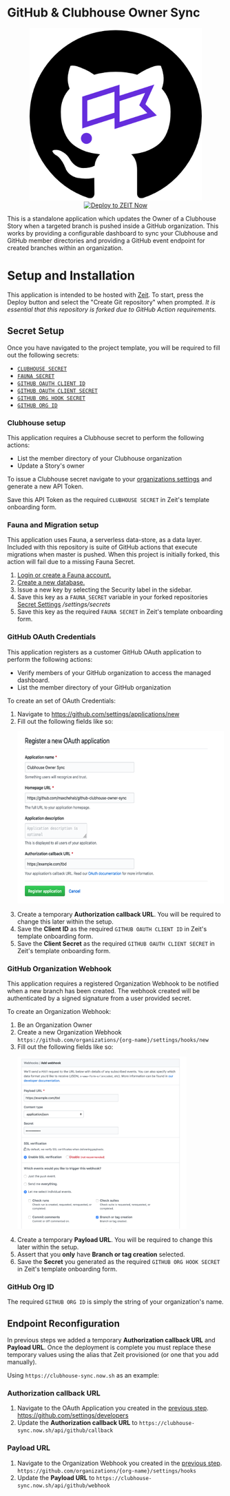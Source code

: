 # GitHub & Clubhouse Owner Sync

<p align="center">
    <img height="400" src="/images/logo.png">
    </br>
    <a href="https://zeit.co/new/project?template=https://github.com/maxchehab/github-clubhouse-owner-sync">
        <img src="https://zeit.co/button" alt="Deploy to ZEIT Now" />
    </a>
</p>

This is a standalone application which updates the Owner of a Clubhouse Story when a targeted branch is pushed inside a GitHub organization. This works by providing a configurable dashboard to sync your Clubhouse and GitHub member directories and providing a GitHub event endpoint for created branches within an organization.

# Setup and Installation

This application is intended to be hosted with [Zeit](https://zeit.co/workos). To start, press the Deploy button and select the "Create Git repository" when prompted. _It is essential that this repository is forked due to GitHub Action requirements._

## Secret Setup

Once you have navigated to the project template, you will be required to fill out the following secrets:

- [`CLUBHOUSE SECRET`](#clubhouse-setup)
- [`FAUNA SECRET`](#fauna-and-migration-setup)
- [`GITHUB OAUTH CLIENT ID`](#github-oauth-credentials)
- [`GITHUB OAUTH CLIENT SECRET`](#github-oauth-credentials)
- [`GITHUB ORG HOOK SECRET`](#github-organization-webhook)
- [`GITHUB ORG ID`](#github-org-id)

### Clubhouse setup

This application requires a Clubhouse secret to perform the following actions:

- List the member directory of your Clubhouse organization
- Update a Story's owner

To issue a Clubhouse secret navigate to your [organizations settings](https://app.clubhouse.io/settings/account/api-tokens) and generate a new API Token.

Save this API Token as the required `CLUBHOUSE SECRET` in Zeit's template onboarding form.

### Fauna and Migration setup

This application uses Fauna, a serverless data-store, as a data layer. Included with this repository is suite of GitHub actions that execute migrations when master is pushed. When this project is initially forked, this action will fail due to a missing Fauna Secret.

1. [Login or create a Fauna account.](https://fauna.com/)
2. [Create a new database.](https://dashboard.fauna.com/db-new/)
3. Issue a new key by selecting the Security label in the sidebar.
4. Save this key as a `FAUNA_SECRET` variable in your forked repositories [Secret Settings](/settings/secrets) _/settings/secrets_
5. Save this key as the required `FAUNA SECRET` in Zeit's template onboarding form.

### GitHub OAuth Credentials

This application registers as a customer GitHub OAuth application to perform the following actions:

- Verify members of your GitHub organization to access the managed dashboard.
- List the member directory of your GitHub organization

To create an set of OAuth Credentials:

1. Navigate to https://github.com/settings/applications/new
2. Fill out the following fields like so:
   <p align="left"><img height="400" src="/images/oauth-settings.png"></p>
3. Create a temporary **Authorization callback URL**. You will be required to change this later within the setup.
4. Save the **Client ID** as the required `GITHUB OAUTH CLIENT ID` in Zeit's template onboarding form.
5. Save the **Client Secret** as the required `GITHUB OAUTH CLIENT SECRET` in Zeit's template onboarding form.

### GitHub Organization Webhook

This application requires a registered Organization Webhook to be notified when a new branch has been created. The webhook created will be authenticated by a signed signature from a user provided secret.

To create an Organization Webhook:

1. Be an Organization Owner
2. Create a new Organization Webhook `https://github.com/organizations/{org-name}/settings/hooks/new`
3. Fill out the following fields like so:
   <p align="left"><img height="400" src="/images/webhook-settings.png"></p>
4. Create a temporary **Payload URL**. You will be required to change this later within the setup.
5. Assert that you **only** have **Branch or tag creation** selected.
6. Save the **Secret** you generated as the required `GITHUB ORG HOOK SECRET` in Zeit's template onboarding form.

### GitHub Org ID

The required `GITHUB ORG ID` is simply the string of your organization's name.

## Endpoint Reconfiguration

In previous steps we added a temporary **Authorization callback URL** and **Payload URL**. Once the deployment is complete you must replace these temporary values using the alias that Zeit provisioned (or one that you add manually).

Using `https://clubhouse-sync.now.sh` as an example:

### Authorization callback URL

1. Navigate to the OAuth Application you created in the [previous step](#github-oauth-credentials). https://github.com/settings/developers
2. Update the **Authorization callback URL** to `https://clubhouse-sync.now.sh/api/github/callback`

### Payload URL

1. Navigate to the Organization Webhook you created in the [previous step](#github-organization-webhook). `https://github.com/organizations/{org-name}/settings/hooks`
2. Update the **Payload URL** to `https://clubhouse-sync.now.sh/api/github/webhook`
